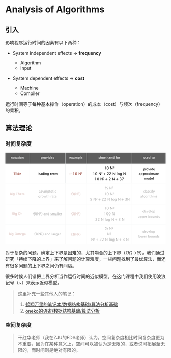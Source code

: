 # Analysis of Algorithms

## 引入

影响程序运行时间的因素有以下两种：

- System independent effects -> **frequency**
    - Algorithm
    - Input

- System dependent effects -> **cost**
    - Machine
    - Compiler

运行时间等于每种基本操作（operation）的成本（cost）与频次（frequency）的乘积。

## 算法理论

### 时间复杂度

![常用的时间复杂度分析符号](/assets/images/cs/algorithms/2.png "常用的时间复杂度分析符号")

对于复杂的问题，确定上下界是困难的，尤其吻合的上下界（$O \Omega$->$\Theta$）。我们通过研究「持续下降的上界」来了解问题的计算难度，一些问题找到了最优算法，而还有很多问题的上下界之间仍有间隔。

很多时候人们错把上界分析当作运行时间的近似模型。在这门课程中我们使用波浪记号（~）来表示近似模型。

>这里补充一些其他人的笔记：
>
>1. [鹤翔万里的笔记本/数据结构基础/算法分析基础](https://note.tonycrane.cc/cs/algorithm/ds/topic1/)
>2. [oneko的语雀/数据结构基础/算法分析](https://www.yuque.com/oneko/something/org92s)

### 空间复杂度

>干红华老师（我在ZJU的FDS老师）认为，空间复杂度相比时间复杂度更为不重要，因为在某种意义上，空间可以被认为是无限的，或者说可拓展至无限的，而时间则是绝对有限的。